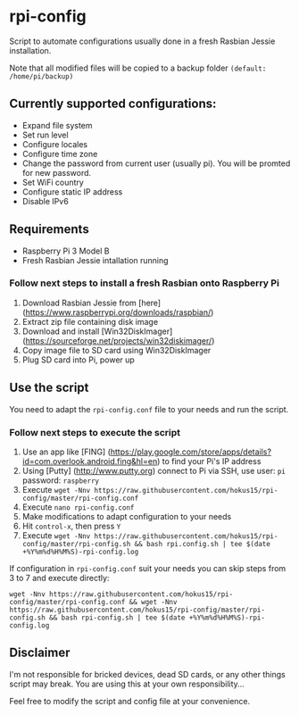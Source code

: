 # rpi-config
Script to automate configurations usually done in a fresh Rasbian Jessie installation.

Note that all modified files will be copied to a backup folder `(default: /home/pi/backup)`

## Currently supported configurations:
- Expand file system
- Set run level
- Configure locales
- Configure time zone
- Change the password from current user (usually pi). You will be promted for new password.
- Set WiFi country
- Configure static IP address
- Disable IPv6

## Requirements
- Raspberry Pi 3 Model B
- Fresh Rasbian Jessie intallation running

### Follow next steps to install a fresh Rasbian onto Raspberry Pi
1. Download Rasbian Jessie from [here] (https://www.raspberrypi.org/downloads/raspbian/)
2. Extract zip file containing disk image
3. Download and install [Win32DiskImager] (https://sourceforge.net/projects/win32diskimager/)
4. Copy image file to SD card using Win32DiskImager
5. Plug SD card into Pi, power up 

## Use the script
You need to adapt the `rpi-config.conf` file to your needs and run the script.

### Follow next steps to execute the script
1. Use an app like [FING] (https://play.google.com/store/apps/details?id=com.overlook.android.fing&hl=en) to find your Pi's IP address 
2. Using [Putty] (http://www.putty.org) connect to Pi via SSH, use user: `pi` password: `raspberry`
3. Execute `wget -Nnv https://raw.githubusercontent.com/hokus15/rpi-config/master/rpi-config.conf`
4. Execute `nano rpi-config.conf`
5. Make modifications to adapt configuration to your needs
6. Hit `control-x`, then press `Y`
7. Execute `wget -Nnv https://raw.githubusercontent.com/hokus15/rpi-config/master/rpi-config.sh && bash rpi.config.sh | tee $(date +%Y%m%d%H%M%S)-rpi-config.log`

If configuration in `rpi-config.conf` suit your needs you can skip steps from 3 to 7 and execute directly:
```
wget -Nnv https://raw.githubusercontent.com/hokus15/rpi-config/master/rpi-config.conf && wget -Nnv https://raw.githubusercontent.com/hokus15/rpi-config/master/rpi-config.sh && bash rpi-config.sh | tee $(date +%Y%m%d%H%M%S)-rpi-config.log
```

## Disclaimer
I'm not responsible for bricked devices, dead SD cards, or any other things script may break. You are using this at your own responsibility...

Feel free to modify the script and config file at your convenience.
